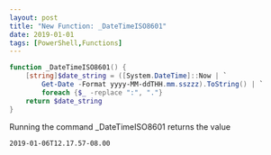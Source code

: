 ```yaml
---
layout: post
title: "New Function: _DateTimeISO8601"
date: 2019-01-01
tags: [PowerShell,Functions]
---
```


```powershell
function _DateTimeISO8601() {
    [string]$date_string = ([System.DateTime]::Now | `
        Get-Date -Format yyyy-MM-ddTHH.mm.sszzz).ToString() | `
        foreach {$_ -replace ":", "."}
    return $date_string
}
```

Running the command _DateTimeISO8601 returns the value

```
2019-01-06T12.17.57-08.00
```

